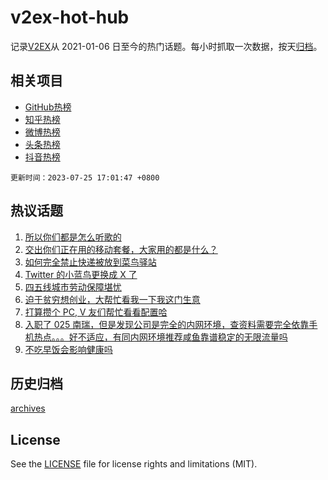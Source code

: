 # v2ex-hot-hub

 记录[V2EX](https://www.v2ex.com/)从 2021-01-06 日至今的热门话题。每小时抓取一次数据，按天[归档](archives)。
 
 ## 相关项目

- [GitHub热榜](https://github.com/it985/github-hot-hub)
- [知乎热榜](https://github.com/it985/zhihu-hot-hub)
- [微博热榜](https://github.com/it985/weibo-hot-hub)
- [头条热榜](https://github.com/it985/toutiao-hot-hub)
- [抖音热榜](https://github.com/it985/douyin-hot-hub)


 `更新时间：2023-07-25 17:01:47 +0800`

## 热议话题

1. [所以你们都是怎么听歌的](https://www.v2ex.com/t/959420)
1. [交出你们正在用的移动套餐，大家用的都是什么？](https://www.v2ex.com/t/959467)
1. [如何完全禁止快递被放到菜鸟驿站](https://www.v2ex.com/t/959361)
1. [Twitter 的小蓝鸟更换成 X 了](https://www.v2ex.com/t/959367)
1. [四五线城市劳动保障堪忧](https://www.v2ex.com/t/959449)
1. [迫于贫穷想创业，大帮忙看我一下我这门生意](https://www.v2ex.com/t/959572)
1. [打算攒个 PC, V 友们帮忙看看配置哈](https://www.v2ex.com/t/959356)
1. [入职了 025 南瑞，但是发现公司是完全的内网环境，查资料需要完全依靠手机热点。。。好不适应，有同内网环境推荐咸鱼靠谱稳定的无限流量吗](https://www.v2ex.com/t/959303)
1. [不吃早饭会影响健康吗](https://www.v2ex.com/t/959471)

## 历史归档

[archives](archives)

## License

See the [LICENSE](LICENSE) file for license rights and limitations (MIT).
